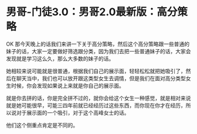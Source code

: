 # 男哥-门徒3.0：男哥2.0最新版：高分策略

OK 那今天晚上的话我们来讲一下关于高分策略，然后这个高分策略跟一些普通的妹子的话，大家一定要做好筛选跟分类，因为我们去把一些普通妹子的话，大家会发现就是学习这么久，那么大多数的妹子的话。

她相较来说可能就是很普通，根据我们自己的展示面，轻轻松松就把她吸引了，然后在聊天当中，我们也可以放开跟这类型女生去调情，但是我们在面对高分类型女生时候，你会发现如果说上来就是你自己的展示面。

就是你去拼的话，你是完全拼不过的，就你会给这个女生一种感觉，就是相对来说就是她可能很早，可能三四年前就已经经历过这些东西，而你现在你才在经历，所以说对于展示面的一个吸引，对于这个高峰女士的话。

他们这个侧重点肯定是不同的。